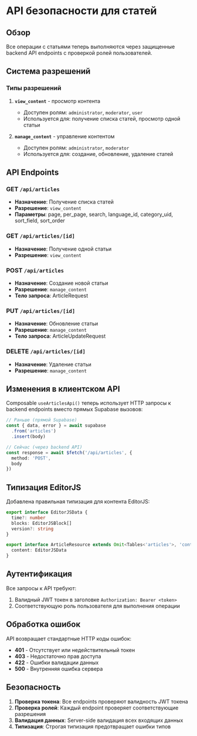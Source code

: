 # API безопасности для статей

## Обзор

Все операции с статьями теперь выполняются через защищенные backend API endpoints с проверкой ролей пользователей.

## Система разрешений

### Типы разрешений

1. **`view_content`** - просмотр контента
   - Доступен ролям: `administrator`, `moderator`, `user`
   - Используется для: получение списка статей, просмотр одной статьи

2. **`manage_content`** - управление контентом  
   - Доступен ролям: `administrator`, `moderator`
   - Используется для: создание, обновление, удаление статей

## API Endpoints

### GET `/api/articles`
- **Назначение**: Получение списка статей
- **Разрешение**: `view_content`
- **Параметры**: page, per_page, search, language_id, category_uid, sort_field, sort_order

### GET `/api/articles/[id]`  
- **Назначение**: Получение одной статьи
- **Разрешение**: `view_content`

### POST `/api/articles`
- **Назначение**: Создание новой статьи
- **Разрешение**: `manage_content` 
- **Тело запроса**: ArticleRequest

### PUT `/api/articles/[id]`
- **Назначение**: Обновление статьи
- **Разрешение**: `manage_content`
- **Тело запроса**: ArticleUpdateRequest

### DELETE `/api/articles/[id]`
- **Назначение**: Удаление статьи  
- **Разрешение**: `manage_content`

## Изменения в клиентском API

Composable `useArticlesApi()` теперь использует HTTP запросы к backend endpoints вместо прямых Supabase вызовов:

```typescript
// Раньше (прямой Supabase)
const { data, error } = await supabase
  .from('articles')
  .insert(body)

// Сейчас (через backend API)
const response = await $fetch('/api/articles', {
  method: 'POST',
  body
})
```

## Типизация EditorJS

Добавлена правильная типизация для контента EditorJS:

```typescript
export interface EditorJSData {
  time?: number
  blocks: EditorJSBlock[]
  version?: string
}

export interface ArticleResource extends Omit<Tables<'articles'>, 'content'> {
  content: EditorJSData
}
```

## Аутентификация

Все запросы к API требуют:
1. Валидный JWT токен в заголовке `Authorization: Bearer <token>`
2. Соответствующую роль пользователя для выполнения операции

## Обработка ошибок

API возвращает стандартные HTTP коды ошибок:
- **401** - Отсутствует или недействительный токен
- **403** - Недостаточно прав доступа  
- **422** - Ошибки валидации данных
- **500** - Внутренняя ошибка сервера

## Безопасность

1. **Проверка токена**: Все endpoints проверяют валидность JWT токена
2. **Проверка ролей**: Каждый endpoint проверяет соответствующие разрешения
3. **Валидация данных**: Server-side валидация всех входящих данных
4. **Типизация**: Строгая типизация предотвращает ошибки типов 